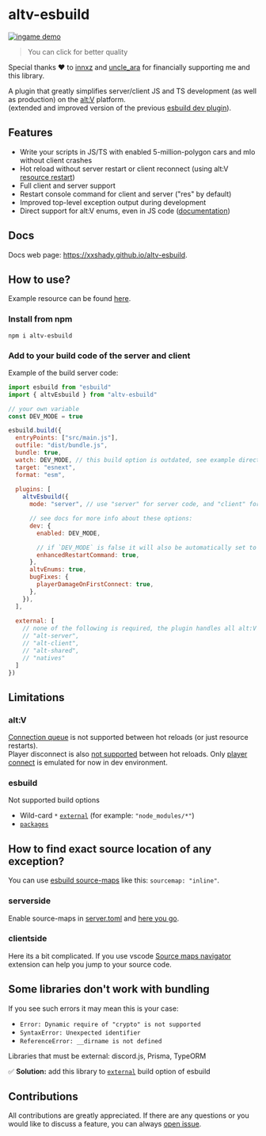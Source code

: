 # altv-esbuild

[![ingame demo](https://media0.giphy.com/media/v1.Y2lkPTc5MGI3NjExdXJxejQ5dGE5cHE1ZzA2OWxqOXRiYmVmbGk2d20xZzg2cGRnZ3gzdiZlcD12MV9pbnRlcm5hbF9naWZfYnlfaWQmY3Q9Zw/Qq64W7EXWNcppAd1fC/giphy.gif)](https://imgur.com/a/vWBZsoe)
> You can click for better quality

Special thanks ❤️ to [innxz](https://github.com/innxz) and [uncle_ara](https://github.com/uncle-ara) for financially supporting me and this library.

A plugin that greatly simplifies server/client JS and TS development (as well as production) on the [alt:V](https://altv.mp) platform.<br>
(extended and improved version of the previous [esbuild dev plugin](https://github.com/xxshady/esbuild-plugin-altv-dev-server)).

## Features

- Write your scripts in JS/TS with enabled 5-million-polygon cars and mlo without client crashes
- Hot reload without server restart or client reconnect (using alt:V [resource restart](https://docs.altv.mp/articles/commandlineargs.html#server-commands))
- Full client and server support
- Restart console command for client and server ("res" by default)
- Improved top-level exception output during development
- Direct support for alt:V enums, even in JS code ([documentation](https://xxshady.github.io/altv-esbuild/interfaces/ipluginoptions.html#altvenums))

## Docs

Docs web page: <https://xxshady.github.io/altv-esbuild>.

## How to use?

Example resource can be found [here](https://github.com/xxshady/altv-esbuild/tree/main/example).

### Install from npm

```cli
npm i altv-esbuild
```

### Add to your build code of the server and client

Example of the build server code:

```js
import esbuild from "esbuild"
import { altvEsbuild } from "altv-esbuild"

// your own variable
const DEV_MODE = true

esbuild.build({
  entryPoints: ["src/main.js"],
  outfile: "dist/bundle.js",
  bundle: true,
  watch: DEV_MODE, // this build option is outdated, see example directory in the repo
  target: "esnext",
  format: "esm",
  
  plugins: [
    altvEsbuild({
      mode: "server", // use "server" for server code, and "client" for client code

      // see docs for more info about these options:
      dev: {
        enabled: DEV_MODE,

        // if `DEV_MODE` is false it will also be automatically set to false too
        enhancedRestartCommand: true, 
      },
      altvEnums: true,
      bugFixes: {
        playerDamageOnFirstConnect: true,
      },
    }),
  ],
  
  external: [
    // none of the following is required, the plugin handles all alt:V modules automatically
    // "alt-server",
    // "alt-client",
    // "alt-shared",
    // "natives"
  ]
})
```

## Limitations

### alt:V

[Connection queue](https://docs.altv.mp/articles/connection_queue.html) is not supported between hot reloads (or just resource restarts).<br>
Player disconnect is also [not supported](https://github.com/xxshady/altv-esbuild/issues/8) between hot reloads. Only [player connect](https://xxshady.github.io/altv-esbuild/interfaces/iplugindevoption.html#playersreconnect) is emulated for now in dev environment.

### esbuild

Not supported build options

- Wild-card `*` [`external`](https://esbuild.github.io/api/#external) (for example: `"node_modules/*"`)
- [`packages`](https://esbuild.github.io/api/#packages)

## How to find exact source location of any exception?

You can use [esbuild source-maps](https://esbuild.github.io/api/#sourcemap) like this: `sourcemap: "inline"`.

### serverside

Enable source-maps in [server.toml](https://docs.altv.mp/articles/configs/server.html)
and [here you go](https://imgur.com/HJYM0y1).

### clientside

Here its a bit complicated. If you use vscode [Source maps navigator](https://marketplace.visualstudio.com/items?itemName=vlkoti.vscode-sourcemaps-navigator) extension can help you jump to your source code.

## Some libraries don't work with bundling

If you see such errors it may mean this is your case:

- `Error: Dynamic require of "crypto" is not supported`
- `SyntaxError: Unexpected identifier`
- `ReferenceError: __dirname is not defined`

Libraries that must be external: discord.js, Prisma, TypeORM

✅ **Solution:** add this library to [`external`](https://esbuild.github.io/api/#external) build option of esbuild

## Contributions

All contributions are greatly appreciated. If there are any questions or you would like to discuss a feature, you can always [open issue](https://github.com/xxshady/altv-esbuild/issues).
